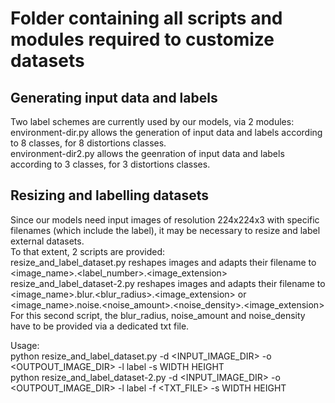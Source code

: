 # Folder containing all scripts and modules required to customize datasets

## Generating input data and labels
Two label schemes are currently used by our models, via 2 modules:\
environment-dir.py allows the generation of input data and labels according to 8 classes, for 8 distortions classes.\
environment-dir2.py allows the geenration of input data and labels according to 3 classes, for 3 distortions classes.

## Resizing and labelling datasets
Since our models need input images of resolution 224x224x3 with specific filenames (which include the label), it may be necessary to resize and label external datasets.\
To that extent, 2 scripts are provided:\
resize_and_label_dataset.py reshapes images and adapts their filename to <image_name>.<label_number>.<image_extension>\
resize_and_label_dataset-2.py reshapes images and adapts their filename to <image_name>.blur.<blur_radius>.<image_extension> or <image_name>.noise.<noise_amount>.<noise_density>.<image_extension>\
For this second script, the blur_radius, noise_amount and noise_density have to be provided via a dedicated txt file.

Usage:\
python resize_and_label_dataset.py -d <INPUT_IMAGE_DIR> -o <OUTPOUT_IMAGE_DIR> -l label -s WIDTH HEIGHT\
python resize_and_label_dataset-2.py -d <INPUT_IMAGE_DIR> -o <OUTPOUT_IMAGE_DIR> -l label -f <TXT_FILE> -s WIDTH HEIGHT

